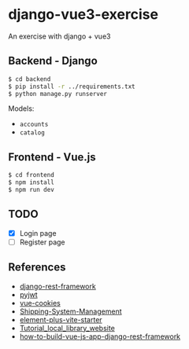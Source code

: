 # django-vue3-exercise
An exercise with django + vue3

## Backend - Django

```bash
$ cd backend
$ pip install -r ../requirements.txt
$ python manage.py runserver
```
Models:
- `accounts`
- `catalog`

## Frontend - Vue.js
```bash
$ cd frontend
$ npm install 
$ npm run dev
```


## TODO
- [X] Login page
- [ ] Register page

## References
- [django-rest-framework](https://www.django-rest-framework.org/)
- [pyjwt](https://pyjwt.readthedocs.io/en/stable/)
- [vue-cookies](https://www.npmjs.com/package/vue-cookies)
- [Shipping-System-Management](https://github.com/NgoQuocBao1010/Shipping-System-Management/)
- [element-plus-vite-starter](https://github.com/element-plus/element-plus-vite-starter)
- [Tutorial_local_library_website](https://developer.mozilla.org/en-US/docs/Learn/Server-side/Django/Tutorial_local_library_website)
- [how-to-build-vue-js-app-django-rest-framework](https://blog.logrocket.com/how-to-build-vue-js-app-django-rest-framework/)